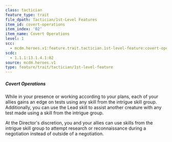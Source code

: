```yaml
---
class: tactician
feature_type: trait
file_dpath: Tactician/1st-Level Features
item_id: covert-operations
item_index: '02'
item_name: Covert Operations
level: 1
scc:
  - mcdm.heroes.v1:feature.trait.tactician.1st-level-feature:covert-operations
scdc:
  - 1.1.1:13.1.4.1:02
source: mcdm.heroes.v1
type: feature/trait/tactician/1st-level-feature
---
```


##### Covert Operations

While in your presence or working according to your plans, each of your allies gains an edge on tests using any skill from the intrigue skill group. Additionally, you can use the Lead skill to assist another creature with any test made using a skill from the intrigue group.

At the Director's discretion, you and your allies can use skills from the intrigue skill group to attempt research or reconnaissance during a negotiation instead of outside of a negotiation.
